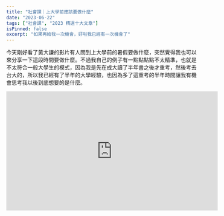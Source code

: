 ```yaml
---
title: "社會課｜上大學前應該要做什麼"
date: "2023-06-22"
tags: ["社會課", "2023 精選十大文章"]
isPinned: false
excerpt: "如果再給我一次機會，好啦我已經有一次機會了"
---
```


今天剛好看了黃大謙的影片有人問到上大學前的暑假要做什麼，突然覺得我也可以來分享一下這段時間要做什麼。不過我自己的例子有一點點點點不太精準，也就是不太符合一般大學生的模式，因為我是先在成大讀了半年書之後才重考，然後考去台大的，所以我已經有了半年的大學經驗，也因為多了這重考的半年時間讓我有機會思考我以後到底想要的是什麼。

<iframe width="560" height="315" src="https://www.youtube.com/embed/MGb2DGxVVFE?si=PYMmrs_za1dTJK4z" title="YouTube video player" frameborder="0" allow="accelerometer; autoplay; clipboard-write; encrypted-media; gyroscope; picture-in-picture; web-share" referrerpolicy="strict-origin-when-cross-origin" allowfullscreen />

### 我自己這段時間在幹嘛
在此之前我先講一下我都在幹嘛。在重考的那次指考結束之後到我 9 月真正在台大開學之間應該有大概兩個月的時間，這段時間我主要在忙的就是樂團發專輯、表演、賣周邊的事情，然後大練特練琴，同時也跟已經在資工系讀了一年的好朋友借了由片語 C 學程式設計，很粗糙地把前幾章練完，貌似是到 Function 那個章節而已吧（之後大一上我有把整本幹完）。出去玩的話好像有去過台南，剩下的就是泡樂器行耍廢。（還有先偷看一下系上有哪些正妹）

當然我也有規劃一下以後上大學想要做什麼，其實主要還是辦表演跟寫歌，課業跟職涯部分，還有哪些課一定要修的（EECSIEIM 之類的），有哪些領域是我可以嘗試的然後如果要嘗試的話可以怎麼做，在我畢業的此時此刻來看我確實都有做到。

如果再給我一次機會的話我應該還是會做一模一樣的事情，就是沒什麼好改進的，該玩的、該廢的，該充實自己的，該豐富自己的我都有做到，但我覺得這也是我經歷過一年很自由的時光（重考只考三科其中一科還是數乙到底有什麼難的），然後不斷反思跟尋找自己要什麼之後所做出來的決定。

說實在地，當初做的很多準備與規劃我最後是沒有用到的，例如在上大學之前我最想做的其實是管顧，聽說進到麥肯錫實習月薪就有十萬（我也不知道真的假的），穿著西裝操著一口流利的英文然後一付 elite 的姿態成為老闆眼中的紅人，這種樣子對於當時的我來說算是有一咪咪嚮往。上了大學才發現我的英文爛得可憐，然後我也不喜歡穿西裝打領帶，我真正想的只是穿著短袖短褲涼鞋在電腦螢幕前敲鍵盤。

同時我也有準備往量化交易或者一些高頻交易、財務工程的方向做準備（就是查資料，看有哪些公司，這些職業在大學的時候都讀哪些系，薪水怎麼樣，評價怎麼樣，有哪些科目一定要修）。我本來就預計要把經濟所學跟程式結合，結果發現自己對金融一點興趣都沒有，對統計還有線性代數一竅不通，不過寫程式倒是蠻有天分的，所以就直接往純軟走了。

### 我跟普通大學生的差別在於多了一年 Gap Year
其實台灣並不流行 Gap Year 的說法，我看見大部分有機會實踐 Gap Year 的同學也都是因為家裡有點錢所以送出國玩了一年，回來還是不知道自己可以幹嘛跟想幹嘛，這樣講好像是一無是處，但說實在的就算是出國純玩一年、認識各國的朋友，最基本的好處還是有：

- 實打實的外語能力（至少有進步吧）
- 有很多故事可以講
- 增廣見聞，對外國人還有外來文化的接受度可以提高
- 培養獨立性（即便有轟爸媽，至少你還是離開爸媽愛的呵護，嗎）

光是以上的好處說實在的出國純玩一年也沒什麼不行，我想要表達的其實是如果這一年你真的可以藉由各種不同方式來知道你以後的方向，或甚至「可能可以嘗試的方向」，然後花時間去了解他們到底在幹嘛，怎麼運作的，業界、學界情況是怎麼樣，光是略知一二就夠你判斷你願不願意去嘗試看看了。

當然窮人有窮人的玩法，雖然我不窮但是我覺得我的方法窮人也適用，在高三畢業之後到進台大中間這一年其實我很常去誠品或甚至高中旁邊的書局（賣一堆參考書的那種）翻書，我覺得翻書的過程對我來說已經不是攝取知識了，而是一種尋寶的過程。

### 第一件上大學前你可以做的事情：逛書店
對我這樣一個完完全全的理工直男來說，基本上靠著 Google 加上時間練習就沒幾樣東西或知識是我們學不來的。而翻書的過程更像是整個書局有各種我平常不可能觸碰到的角落，例如輕小說、歌劇劇本、量子力學教科書等等的，逛書店可以強迫你脫離舒適圈還有媒體跟社會的渲染。

也就是說爸媽總是跟你說讀醫學系牙醫系最棒，不然當工程師的話也很讚年薪很高還可以遠端工作，或者是師長總是你說做什麼什麼行業一定會窮死，可是逛書店的時候沒有人會阻止你走到這間書店的任何一個角落，你可以跳脫你平常接觸到的所有同溫層，觸及到各式各樣的可能性。

> 而我自己也是在逛重考班旁邊的書局時隨意翻到一本「代幣經濟崛起」，我簡單翻了翻之後覺得很有趣，這才一路走到今天這一步的。

所以說我給高中生（甚至很多大學生）的建議就是，如果你不知道你要幹什麼，如果你不知道你可以嘗試哪些路，受夠了師長給你的那些看似優渥的職涯建議。那你可以考慮多多去逛書店，反正暑假真的很閒，你完全不需要想著你要先修微積分或者哪些必修，那些一點意義都沒有，多去看點書，真的會讓你的視野開闊很多。看了之後覺得有興趣，多 Google 多看相關影片，看一下這個行業或者領域怎麼樣專精，發展怎麼樣，是不是你真的可以試試看的。

### 第二件上大學前你可以做的事情：找興趣
每個人高中的時候應該都有參加社團吧，或者是你本身應該有一個以上興趣，因為上了大學之後有很高的機率你的同系同學不一定會一直跟你同一堂課，所以你的好朋友不一定會是你系上的朋友，有可能是高中的朋友、室友、社團的朋友之類的。不管怎麼樣我強烈建議你如果你想交到很多好朋友，可以一起出去玩，一起聊天，一起喝酒之類的不管，你都最好要有一個興趣，而且最好是變強一點。

為什麼變強一點比較好呢，因為大學相當於半個社會，你越強自然而然可以吸引到的人就越多，會越多人聚在你身邊或者是你可以獲得更多的機會跟朋友。或許有的人會說這樣子的都是酒肉朋友或者豬朋狗友，我老實說還真不是這樣，強者當然會願意幫助弱者，可強者更願意跟強者交心，所以你想要跟優秀的人一起精進，前提是你也是強者。

找興趣最簡單的例子就是如果你原本就喜歡跳舞，或者你甚至不會跳舞，那你最好暑假就去附近的舞蹈教室從頭學起或專精他，相信我你進到大學之後一定可以幹掉一半的人，到時候愉悅的感覺不言而喻。不過如果你對好勝心還有出風頭（把妹）沒興趣，只想快快樂樂地跳舞，那我覺得你有這個興趣已經很不錯了，足夠讓你遇見一群有意思的人，剩下的就看緣分跟造化了。

另外我覺得有一個興趣可以讓你變得更立體，成為一個有趣甚至吸引人的人而不是只會讀書的書呆子，有一個興趣並且專精他的過程中，其實你可以涉獵到很多讀書之外的領域，例如怎麼辦活動，怎麼樣與人相處，怎麼樣吸引人目光而不是曲高和寡。而這些經驗都可以成為日後你在學界或業界與人合作上或工作上很大的養分，就我的例子來說我第一份工作是一個業界培訓班的助教，而當初我錄取的關鍵不只是我做過相關的 Side Project，我想更多的是我會做立牌、看版、識別證，所以那個老闆才會馬上錄取我。

而這些經驗都是我在玩樂團的時候辦表演而學到的，我可以馬上支援各種能力，同時擴展我的收入方向（做這些雜務的同時老闆也有給我額外的錢）。

退一萬步來講，就我自己的觀察能夠在大學中交到女朋友的人都有一個特色，那就是有趣，這真的跟長相沒關係，只要你有一個專長或者興趣，足以吸引人，或者能認識很多人，那你脫單的機率就高很多很多。反之一直很想交到女朋友卻魯了四年的同學其實都沒什麼自己的興趣，平常也只是隨便玩玩電動跟看動漫而已。講這些好像很膚淺，但我相信有很多男生高中魯了三年，應該不希望大學再魯四年，剩下的就看大家自己怎麼做選擇了。

### 第三件上大學前你可以做的事情：學會在 21 世紀活著
上大學前也許你需要做的就只是把書讀好，而上大學之後你必須記得讀書不是你唯一要做的事情，甚至他的 Priority 還比很多事情後面很多，總而言之第三件你可以做的事情就是學會怎麼在現在這個時代活著：

1. 學會自己出去玩：訂票、訂飯店、排行程、租車等等等的，這些事情你如果自己會操作的話那我保證你肯定是一個團體裡面重要的存在。同時如果你能先考到駕照這也蠻不錯的（請記得注意行車安全，每年有超多大學生在路上失去寶貴的性命）
1. 學會操作文書軟體：不管你是要用 Google Doc、Word、Pages、Canva 還是 HackMD 之類的，你都一定要學會做筆記、做報告、做試算表、做簡報，這是你上大學必備的技能，千萬不要讓你的組員覺得你是一個原始人
1. 學會表達你的意見：該拒絕的時候要學會拒絕，有想法的時候要提出來不管是分組報告還是你對相處模式有顧慮都一樣。有些時候你這樣會得罪到人，但請相信我如果你理性、和緩、委婉地說出你的想法，而對方馬上失去理智或者用沒有邏輯的言語來反過來攻擊你的話，那他就是一個白癡，你只要默默地在心裡給他打上叉叉然後避免再跟他相處就好。大學裏面有超多智障，所以你不用花時間跟他們分享你的真知灼見，當你意識到對方不是個值得深交跟能夠溝通的人你就不要浪費時間了
1. 學會生活：如果可以的話盡量記帳，如果你要住宿舍的話請學會怎麼洗碗、洗衣服還有一些生活小常識，不過其實也沒有很重要，如果不會的話 Google 就好沒什麼大不了的

### 最後補充一些點

1. 如果可以的話強烈建議大家把英文練好，如果我英文很好的話說不定會走上完全不一樣的路，雖然我也不覺得那條路會比現在好多少，但英文好絕對是一個硬實力，而且可以讓你有更多選擇，英文還可以免修（超爽 der）。
1. 經濟許可的話不要塞滿打工跟家教，能趁這段時間閒閒沒事做賺一點小錢是蠻不錯的，不過這可能是你極少數可以自己完全掌控的時間，而且沒有任何課業壓力，所以把時間分配在可以充實自己的事情上面會更好

以上是我自己覺得上大學前可以做的事情，雖然我的 TA 裡面沒有高中生，我還是自己寫得很開心，如果你身邊有高中生準備要上大學，歡迎你們貼給他們看。如果有任何問題的話留言我都會回應。